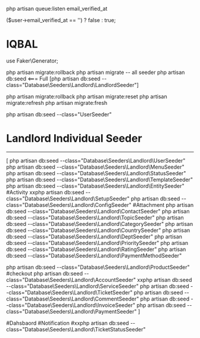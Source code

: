 php artisan queue:listen
email_verified_at

 ($user->email_verified_at == '') ? false : true;

# IQBAL
use Faker\Generator;

php artisan migrate:rollback
php artisan migrate
-- all seeder
php artisan db:seed			<=== Full
[php artisan db:seed --class="Database\Seeders\Landlord\LandlordSeeder"]

php artisan migrate:rollback
php artisan migrate:reset
php artisan migrate:refresh
php artisan migrate:fresh

php artisan db:seed --class="UserSeeder"

# Landlord Individual Seeder 
-------------------
[ 
php artisan db:seed --class="Database\Seeders\Landlord\UserSeeder"
php artisan db:seed --class="Database\Seeders\Landlord\MenuSeeder"
php artisan db:seed --class="Database\Seeders\Landlord\StatusSeeder"
php artisan db:seed --class="Database\Seeders\Landlord\TemplateSeeder"
php artisan db:seed --class="Database\Seeders\Landlord\EntitySeeder"
#Activity 
xxphp artisan db:seed --class="Database\Seeders\Landlord\SetupSeeder"
php artisan db:seed --class="Database\Seeders\Landlord\ConfigSeeder"
#Attachment 
php artisan db:seed --class="Database\Seeders\Landlord\ContactSeeder"
php artisan db:seed --class="Database\Seeders\Landlord\TopicSeeder"
php artisan db:seed --class="Database\Seeders\Landlord\CategorySeeder"
php artisan db:seed --class="Database\Seeders\Landlord\CountrySeeder"
php artisan db:seed --class="Database\Seeders\Landlord\DeptSeeder"
php artisan db:seed --class="Database\Seeders\Landlord\PrioritySeeder"
php artisan db:seed --class="Database\Seeders\Landlord\RatingSeeder"
php artisan db:seed --class="Database\Seeders\Landlord\PaymentMethodSeeder"

php artisan db:seed --class="Database\Seeders\Landlord\ProductSeeder"
#checkout
php artisan db:seed --class="Database\Seeders\Landlord\AccountSeeder"
xxphp artisan db:seed --class="Database\Seeders\Landlord\ServiceSeeder"
php artisan db:seed --class="Database\Seeders\Landlord\TicketSeeder"
php artisan db:seed --class="Database\Seeders\Landlord\CommentSeeder"
php artisan db:seed --class="Database\Seeders\Landlord\InvoiceSeeder"
php artisan db:seed --class="Database\Seeders\Landlord\PaymentSeeder"
]

#Dahsbaord
#Notification
#xxphp artisan db:seed --class="Database\Seeders\Landlord\TicketStatusSeeder"


